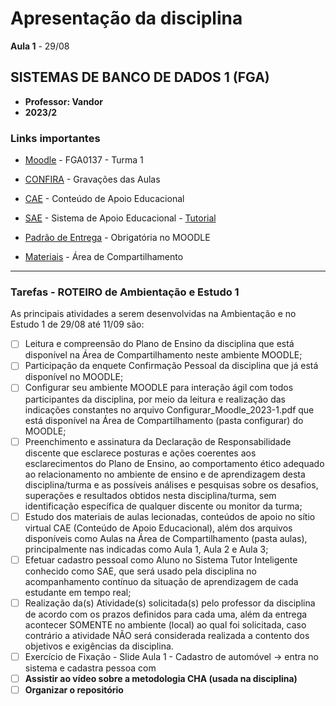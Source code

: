 # Apresentação da disciplina
**Aula 1** - 29/08

## SISTEMAS DE BANCO DE DADOS 1 (FGA)
- **Professor: Vandor**
- **2023/2**

### Links importantes
- [Moodle](https://aprender3.unb.br/mod/folder/view.php?id=1105677) - FGA0137 - Turma 1
- [CONFIRA](https://aprender3.unb.br/mod/page/view.php?id=1105662) - Gravações das Aulas

- [CAE](https://sae.unb.br/cae/conteudo/unbfga/) - Conteúdo de Apoio Educacional

- [SAE](https://sae.unb.br/sae/) - Sistema de Apoio Educacional - [Tutorial](https://aprender3.unb.br/mod/url/view.php?id=1105665)

- [Padrão de Entrega](https://aprender3.unb.br/mod/page/view.php?id=1105676) - Obrigatória no MOODLE
- [Materiais](https://aprender3.unb.br/mod/folder/view.php?id=1105677) - Área de Compartilhamento
--------------------------

### Tarefas - ROTEIRO de Ambientação e Estudo 1
As principais atividades a serem desenvolvidas na Ambientação e no Estudo 1 de 29/08 até 11/09 são:
- [ ] Leitura e compreensão do Plano de Ensino da disciplina que está disponível na Área de Compartilhamento neste ambiente MOODLE;
- [ ] Participação da enquete Confirmação Pessoal da disciplina que já está disponível no MOODLE;
- [ ] Configurar seu ambiente MOODLE para interação ágil com todos participantes da disciplina, por meio da leitura e realização das indicações constantes no arquivo Configurar_Moodle_2023-1.pdf que está disponível na Área de Compartilhamento (pasta configurar) do MOODLE;
- [ ] Preenchimento e assinatura da Declaração de Responsabilidade discente que esclarece posturas e ações coerentes aos esclarecimentos do Plano de Ensino, ao comportamento ético adequado ao relacionamento no ambiente de ensino e de aprendizagem desta disciplina/turma e as possíveis análises e pesquisas sobre os desafios, superações e resultados obtidos nesta disciplina/turma, sem identificação específica de qualquer discente ou monitor da turma;
- [ ] Estudo dos materiais de aulas lecionadas, conteúdos de apoio no sítio virtual CAE (Conteúdo de Apoio Educacional), além dos arquivos disponíveis como Aulas na Área de Compartilhamento (pasta aulas), principalmente nas indicadas como Aula 1, Aula 2 e Aula 3;
- [ ] Efetuar cadastro pessoal como Aluno no Sistema Tutor Inteligente conhecido como SAE, que será usado pela disciplina no acompanhamento contínuo da situação de aprendizagem de cada estudante em tempo real;
- [ ] Realização da(s) Atividade(s) solicitada(s) pelo professor da disciplina de acordo com os prazos definidos para cada uma, além da entrega acontecer SOMENTE no ambiente (local) ao qual foi solicitada, caso contrário a atividade NÃO será considerada realizada a contento dos objetivos e exigências da disciplina.
- [ ] Exercício de Fixação - Slide Aula 1 -  Cadastro de automóvel -> entra no sistema e cadastra pessoa com 
- [ ] **Assistir ao vídeo sobre a metodologia CHA (usada na disciplina)**
- [ ] **Organizar o repositório**